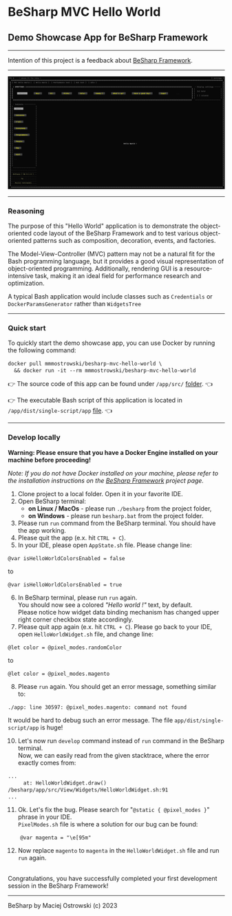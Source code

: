 # BeSharp MVC Hello World 

## Demo Showcase App for BeSharp Framework 

---
Intention of this project is a feedback about [BeSharp Framework](https://github.com/mmmostrowski/besharp). 

---

![BeSharp MVC Hello World screenshot](docs/screenshot.png)


---

### Reasoning
The purpose of this "Hello World" application is to demonstrate the object-oriented code layout of the BeSharp Framework and to test various object-oriented patterns such as composition, decoration, events, and factories.

The Model-View-Controller (MVC) pattern may not be a natural fit for the Bash programming language, but it provides a good visual representation of object-oriented programming. 
Additionally, rendering GUI is a resource-intensive task, making it an ideal field for performance research and optimization.

A typical Bash application would include classes such as `Credentials` or `DockerParamsGenerator` rather than `WidgetsTree`

---

### Quick start

To quickly start the demo showcase app, you can use Docker by running the following command:
```shell
docker pull mmmostrowski/besharp-mvc-hello-world \
  && docker run -it --rm mmmostrowski/besharp-mvc-hello-world
```

:point_right: The source code of this app can be found under `/app/src/` [folder](app/src). :point_left:

:point_right: The executable Bash script of this application is located in `/app/dist/single-script/app` [file](app/dist/single-script/app). :point_left:

---
### Develop locally

**Warning: Please ensure that you have a Docker Engine installed on your machine before proceeding!**

_Note: If you do not have Docker installed on your machine, please refer to the installation instructions on the [BeSharp Framework](https://github.com/mmmostrowski/besharp) project page._


1. Clone project to a local folder. Open it in your favorite IDE.
2. Open BeSharp terminal:
   - **on Linux / MacOs** - please run `./besharp` from the project folder,
   - **on Windows** - please run `besharp.bat` from the project folder.
3. Please run `run` command from the BeSharp terminal. You should have the app working.
4. Please quit the app (e.x. hit `CTRL + C`).
5. In your IDE, please open `AppState.sh` file. Please change line:
```shell
@var isHelloWorldColorsEnabled = false
```
to
```shell
@var isHelloWorldColorsEnabled = true
```
6. In BeSharp terminal, please run `run` again. <br> 
   You should now see a colored _"Hello world !"_ text, by default. <br>
   Please notice how widget data binding mechanism has changed upper right corner checkbox state accordingly.   
7. Please quit app again (e.x. hit `CTRL + C`). Please go back to your IDE, open `HelloWorldWidget.sh` file, and change line:
```shell
@let color = @pixel_modes.randomColor
```
to
```shell
@let color = @pixel_modes.magento
```
8. Please `run` again. You should get an error message, something similar to:
```shell
./app: line 30597: @pixel_modes.magento: command not found
```
It would be hard to debug such an error message. The file `app/dist/single-script/app` is huge!<br>
   
10. Let's now run `develop` command instead of `run` command in the BeSharp terminal.<br>
Now, we can easily read from the given stacktrace, where the error exactly comes from: 
```shell
...
     at: HelloWorldWidget.draw()   /besharp/app/src/View/Widgets/HelloWorldWidget.sh:91 
...
```
11. Ok. Let's fix the bug. Please search for "`@static { @pixel_modes }`" phrase in your IDE.<br>
    `PixelModes.sh` file is where a solution for our bug can be found:
```shell
    @var magenta = "\e[95m"
```
12. Now replace `magento` to `magenta` in the `HelloWorldWidget.sh` file and run `run` again.


<br>
Congratulations, you have successfully completed your first development session in the BeSharp Framework!

---

BeSharp by Maciej Ostrowski (c) 2023
